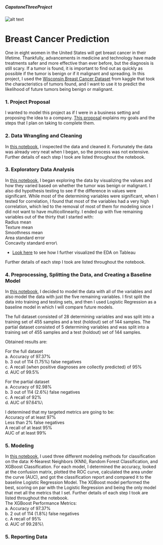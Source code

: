 ##### CapstoneThreeProject
![alt text](https://medcitynews.com/uploads/2020/07/GettyImages-1165309517-600x400.jpg)
# Breast Cancer Prediction

One in eight women in the United States will get breast cancer in their lifetime. Thankfully, advancements in medicine and technology have made treatments safer and more effective than ever before, but the diagnosis is still scary.  If a tumor is found, it is important to find out as quickly as possible if the tumor is benign or if it malignant and spreading.  In this project, I used the [Wisconsin Breast Cancer Dataset](https://www.kaggle.com/uciml/breast-cancer-wisconsin-data) from kaggle that took the characteristics of tumors found, and I want to use it to predict the likelihood of future tumors being benign or malignant.

### 1. Project Proposal

I wanted to model this project as if I were in a business setting and proposing the idea to a company.  [This proposal](https://github.com/dawgtree/CapstoneThreeProject/blob/main/Capstone%203%20Project%20Proposal.pdf) explains my goals and the steps that I plan on taking to complete them.

### 2. Data Wrangling and Cleaning

In [this notebook](https://github.com/dawgtree/CapstoneThreeProject/blob/main/Cancer%20Diagnosis%20Capstone%20Project%20Data%20Wrangling.ipynb), I inspected the data and cleaned it.  Fortunately the data was already very neat when I began, so the process was not extensive.  Further details of each step I took are listed throughout the notebook.

### 3. Exploratory Data Analysis

In [this notebook](https://github.com/dawgtree/CapstoneThreeProject/blob/main/Cancer%20Diagnosis%20Capstone%20Project%20EDA.ipynb), I began exploring the data by visualizing the values and how they varied based on whether the tumor was benign or malignant.  I also did hypothesis testing to see if the difference in values were significant.  While most of the determining variables were significant, when I tested for correlation, I found that most of the variables had a very high correlation, which led to the removal of most of them for modeling since I did not want to have multicollinearity.  I ended up with five remaining variables out of the thirty that I started with:\
Radius mean\
Texture mean\
Smoothness mean\
Area standard error\
Concavity standard error\

* [Look here](https://public.tableau.com/profile/jonathan.daughtry#!/vizhome/BreastCancerCapstoneProjectEDA/BreastCancerEDA) to see how I further visualized the EDA on Tableau

Further details of each step I took are listed throughout the notebook.

### 4. Preprocessing, Splitting the Data, and Creating a Baseline Model
In [this notebook](https://github.com/dawgtree/CapstoneThreeProject/blob/main/Cancer%20Diagnosis%20Capstone%20Project%20Baseline%20Model.ipynb), I decided to model the data with all of the variables and also model the data with just the five remaining variables.  I first split the data into training and testing sets, and then I used Logistic Regression as a baseline model in which I will compare future models. 

The full dataset consisted of 28 determining variables and was split into a training set of 455 samples and a test (holdout) set of 144 samples.
The partial dataset consisted of 5 determining variables and was split into a training set of 455 samples and a test (holdout) set of 144 samples.

Obtained results are:

For the full dataset\
a. Accuracy of 97.37%\
b. 3 out of 114 (1.75%) false negatives\
c. A recall (when positive diagnoses are collectly predicted) of 95%\
d. AUC of 99.5%

For the partial dataset\
a. Accuracy of 92.98%\
b. 3 out of 114 (2.6%) false negatives\
c. A recall of 92%\
d. AUC of 97.64%\

I determined that my targeted metrics are going to be:\
Accuracy of at least 97%\
Less than 2% false negatives\
A recall of at least 95%\
AUC of at least 99%

### 5. Modeling
In [this notebook](https://github.com/dawgtree/CapstoneThreeProject/blob/main/Cancer%20Diagnosis%20Capstone%20Project%20Modeling.ipynb), I used three different modeling methods for classification on the data: K-Nearest Neighbors (KNN), Random Forest Classification, and XGBoost Classification.  For each model, I determined the accuracy, looked at the confusion matrix, plotted the ROC curve, calculated the area under the curve (AUC), and got the classification report and compared it to the baseline Logistic Regression Model.  The XGBoost model performed the best, scoring on par with the Logistic Regression and being the only model that met all the metrics that I set. Further details of each step I took are listed throughout the notebook.\
The XGBoost Performance Metrics:\
a. Accuracy of 97.37%\
b. 2 out of 114 (1.8%) false negatives\
c. A recall of 95%\
d. AUC of 99.28%\

### 5. Reporting Data
